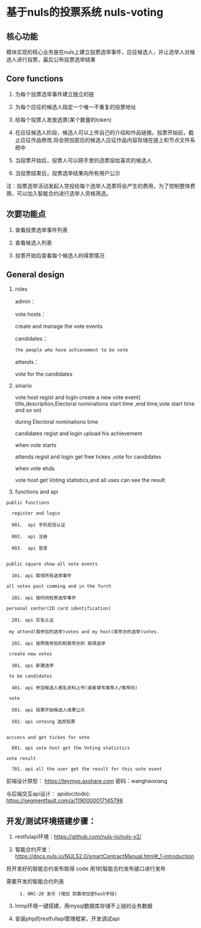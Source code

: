 # 基于nuls的投票系统 nuls-voting

## 核心功能
模块实现的核心业务是在nuls上建立投票选举事件，应征候选人，并让选举人对候选人进行投票，最后公布投票选举结果

## Core functions

 1. 为每个投票选举事件建立独立的链
 
 2. 为每个应征的候选人指定一个唯一不重复的投票地址
 
 3. 给每个投票人发放选票(某个数量的token)
 
 4. 在应征候选人阶段，候选人可以上传自己的介绍和作品链接。投票开始前，截止应征作品修改,将会把加密后的候选人应征作品内容存储在链上和节点文件系统中
 
 5. 当投票开始后，投票人可以把手里的选票投给喜欢的候选人
 
 6. 当投票结束后，投票选举结果向所有用户公示
 
 注：投票选举活动发起人空投给每个选举人选票将会产生的费用，为了控制整体费用，可以加入智能合约进行选举人资格筛选。

 
## 次要功能点

 1. 查看投票选举事件列表
 
 2. 查看候选人列表
 
 3. 投票开始后查看每个候选人的得票情况
 
## General design
  1. roles
  
     admin：
     
     vote hosts：
     
        create and manage the vote events
        
     candidates：
     
         the people who have achievement to be vote
         
     attends：
     
        vote for the candidates
        
        
  2. sinario
     
     vote host regist and login create a new vote event( title,description,Electoral nominations start time ,end time,vote start time and so on)
     
     during Electoral nominations time
     
     candidates  regist and login upload his achievement
     
     when vote starts
     
     attends  regist and login get free tickes ,vote for candidates
     
     when vote ehds
     
     vote host get Voting statistics,and all uses can see the result
     
  3. functions and api
  
    public functions
    
      register and login
      
      001.  api 手机短信认证
      
      002.  api 注册
      
      003.  api 登录
       
       
    public square show all vote events
    
      101. api 取得所有选举事件
     
    all votes past comming and in the furch
    
      102. api 按时间检索选举事件
     
    personal center(ID card identification)
    
      201. api 实名认证
     
     my attend(我参加的选举)votes and my host(我举办的选举)votes.  
     
      202. api 按照我参加的和我举办的 取得选举
     
     create new votes 
     
      301. api 新建选举
     
     to be candidates
     
      401. api 参加候选人报名资料上传(或者填写推荐人/推荐码)
      
     vote 
      
      501. api 投票开始候选人成果公示
      
      502. api voteing 选民投票
        
     
    acccecs and get tickes for vote
      
      601. api vote host get the Voting statistics
    
    vote result
    
      701. api all the user get the result for this vote event
     
 
前端设计原型：
    https://teymyp.axshare.com
    密码：wanghaoxiang

与后端交互api设计：
apidoc(todo): https://segmentfault.com/a/1190000017145798

## 开发/测试环境搭建步骤：

1. restfulapi环境：https://github.com/nuls-io/nuls-v2/

2. 智能合约开发：https://docs.nuls.io/NULS2.0/smartContractManual.html#_1-introduction

  将开发好的智能合约发布取得 code 用1的智能合约发布接口进行发布
  
  需要开发的智能合约列表
  
         1. NRC-20 发币 (增加 防篡改加密hash字段)


3. lnmp环境一键搭建，用mysql数据库存储不上链的业务数据

4. 安装php的restfullapi管理框架，开发调试api
